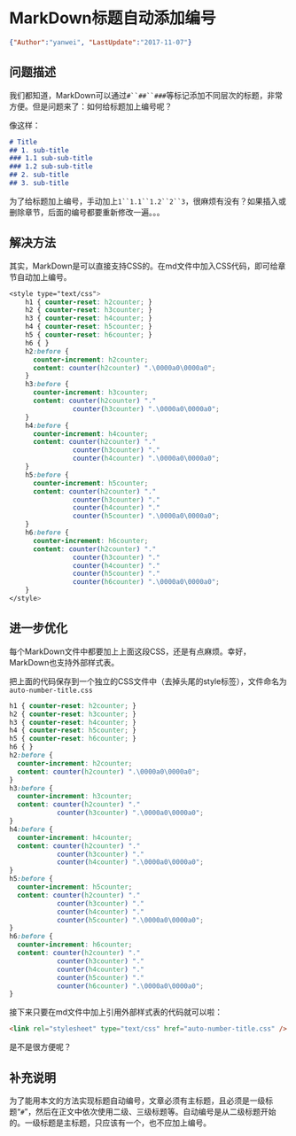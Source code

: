 # MarkDown标题自动添加编号

<link rel="stylesheet" type="text/css" href="./auto-number-title.css" />

```json
{"Author":"yanwei", "LastUpdate":"2017-11-07"}
```

## 问题描述

我们都知道，MarkDown可以通过`#``##``###`等标记添加不同层次的标题，非常方便。但是问题来了：如何给标题加上编号呢？

像这样：

```markdown
# Title
## 1. sub-title
### 1.1 sub-sub-title
### 1.2 sub-sub-title
## 2. sub-title
## 3. sub-title
```

为了给标题加上编号，手动加上`1``1.1``1.2``2``3`，很麻烦有没有？如果插入或删除章节，后面的编号都要重新修改一遍。。。

## 解决方法

其实，MarkDown是可以直接支持CSS的。在md文件中加入CSS代码，即可给章节自动加上编号。

```css
<style type="text/css">
    h1 { counter-reset: h2counter; }
    h2 { counter-reset: h3counter; }
    h3 { counter-reset: h4counter; }
    h4 { counter-reset: h5counter; }
    h5 { counter-reset: h6counter; }
    h6 { }
    h2:before {
      counter-increment: h2counter;
      content: counter(h2counter) ".\0000a0\0000a0";
    }
    h3:before {
      counter-increment: h3counter;
      content: counter(h2counter) "."
                counter(h3counter) ".\0000a0\0000a0";
    }
    h4:before {
      counter-increment: h4counter;
      content: counter(h2counter) "."
                counter(h3counter) "."
                counter(h4counter) ".\0000a0\0000a0";
    }
    h5:before {
      counter-increment: h5counter;
      content: counter(h2counter) "."
                counter(h3counter) "."
                counter(h4counter) "."
                counter(h5counter) ".\0000a0\0000a0";
    }
    h6:before {
      counter-increment: h6counter;
      content: counter(h2counter) "."
                counter(h3counter) "."
                counter(h4counter) "."
                counter(h5counter) "."
                counter(h6counter) ".\0000a0\0000a0";
    }
</style>
```

## 进一步优化

每个MarkDown文件中都要加上上面这段CSS，还是有点麻烦。幸好，MarkDown也支持外部样式表。

把上面的代码保存到一个独立的CSS文件中（去掉头尾的style标签），文件命名为`auto-number-title.css`

```css
h1 { counter-reset: h2counter; }
h2 { counter-reset: h3counter; }
h3 { counter-reset: h4counter; }
h4 { counter-reset: h5counter; }
h5 { counter-reset: h6counter; }
h6 { }
h2:before {
  counter-increment: h2counter;
  content: counter(h2counter) ".\0000a0\0000a0";
}
h3:before {
  counter-increment: h3counter;
  content: counter(h2counter) "."
            counter(h3counter) ".\0000a0\0000a0";
}
h4:before {
  counter-increment: h4counter;
  content: counter(h2counter) "."
            counter(h3counter) "."
            counter(h4counter) ".\0000a0\0000a0";
}
h5:before {
  counter-increment: h5counter;
  content: counter(h2counter) "."
            counter(h3counter) "."
            counter(h4counter) "."
            counter(h5counter) ".\0000a0\0000a0";
}
h6:before {
  counter-increment: h6counter;
  content: counter(h2counter) "."
            counter(h3counter) "."
            counter(h4counter) "."
            counter(h5counter) "."
            counter(h6counter) ".\0000a0\0000a0";
}
```

接下来只要在md文件中加上引用外部样式表的代码就可以啦：

```html
<link rel="stylesheet" type="text/css" href="auto-number-title.css" />
```

是不是很方便呢？

## 补充说明

为了能用本文的方法实现标题自动编号，文章必须有主标题，且必须是一级标题“`#`”，然后在正文中依次使用二级、三级标题等。自动编号是从二级标题开始的。一级标题是主标题，只应该有一个，也不应加上编号。
